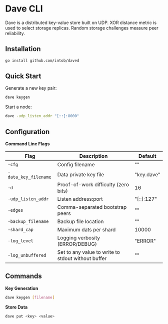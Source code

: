 # Dave CLI

Dave is a distributed key-value store built on UDP. XOR distance metric is used to select storage replicas. Random storage challenges measure peer reliability.

## Installation

```bash
go install github.com/intob/daved
```

## Quick Start

Generate a new key pair:
```bash
dave keygen
```

Start a node:
```bash
dave -udp_listen_addr "[::]:8000"
```

## Configuration

**Command Line Flags**

| Flag | Description | Default |
|------|-------------|---------|
| `-cfg` | Config filename | "" |
| `-data_key_filename` | Data private key file | "key.dave" |
| `-d` | Proof-of-work difficulty (zero bits) | 16 |
| `-udp_listen_addr` | Listen address:port | "[::]:127" |
| `-edges` | Comma-separated bootstrap peers | "" |
| `-backup_filename` | Backup file location | "" |
| `-shard_cap` | Maximum dats per shard | 10000 |
| `-log_level` | Logging verbosity (ERROR/DEBUG) | "ERROR" |
| `-log_unbuffered` | Set to any value to write to stdout without buffer | "" |

## Commands

**Key Generation**
```bash
dave keygen [filename]
```

**Store Data**
```bash
dave put <key> <value>
```
